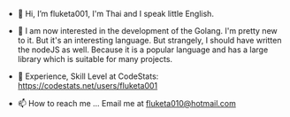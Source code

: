 - 👋 Hi, I’m fluketa001, I'm Thai and I speak little English.

- 👀 I am now interested in the development of the Golang. 
I'm pretty new to it. But it's an interesting language. But strangely, I should have written the nodeJS as well. 
Because it is a popular language and has a large library which is suitable for many projects.

- 💞️ Experience, Skill Level at CodeStats: https://codestats.net/users/fluketa001
- 📫 How to reach me ... Email me at fluketa010@hotmail.com
<!---
fluketa001/fluketa001 is a ✨ special ✨ repository because its `README.md` (this file) appears on your GitHub profile.
You can click the Preview link to take a look at your changes.
--->
